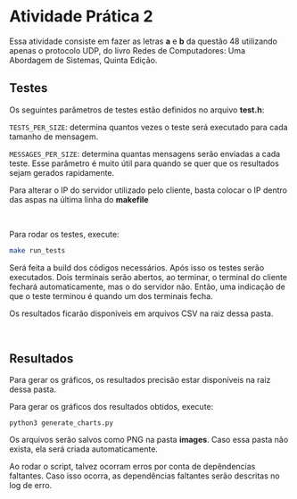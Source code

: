 # Atividade Prática 2

Essa atividade consiste em fazer as letras **a** e **b** da questão 48 utilizando apenas o protocolo UDP, do livro Redes de Computadores: Uma Abordagem de Sistemas, Quinta Edição.

## Testes

Os seguintes parâmetros de testes estão definidos no arquivo **test.h**:

```TESTS_PER_SIZE```: determina quantos vezes o teste será executado para cada tamanho de mensagem.

```MESSAGES_PER_SIZE```: determina quantas mensagens serão enviadas a cada teste. Esse parâmetro é muito útil para quando se quer que os resultados sejam gerados rapidamente.

Para alterar o IP do servidor utilizado pelo cliente, basta colocar o IP dentro das aspas na última linha do **makefile**

<br>

Para rodar os testes, execute:
```sh
make run_tests
```
Será feita a build dos códigos necessários. Após isso os testes serão executados. Dois terminais serão abertos, ao terminar, o terminal do cliente fechará automaticamente, mas o do servidor não. Então, uma indicação de que o teste terminou é quando um dos terminais fecha.

Os resultados ficarão disponíveis em arquivos CSV na raiz dessa pasta.

<br>

## Resultados

Para gerar os gráficos, os resultados precisão estar disponíveis na raiz dessa pasta.

Para gerar os gráficos dos resultados obtidos, execute:

```
python3 generate_charts.py
```

Os arquivos serão salvos como PNG na pasta **images**. Caso essa pasta não exista, ela será criada automaticamente.

Ao rodar o script, talvez ocorram erros por conta de depêndencias faltantes. Caso isso ocorra, as dependências faltantes serão descritas no log de erro.